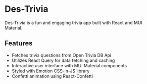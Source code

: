 # Des-Trivia

Des-Trivia is a fun and engaging trivia app built with React and MUI Material.

## Features

- Fetches trivia questions from Open Trivia DB Api
- Utilizes React Query for data fetching and caching
- Interactive user interface with MUI Material components
- Styled with Emotion CSS-in-JS library
- Confetti animation using React-Confetti

